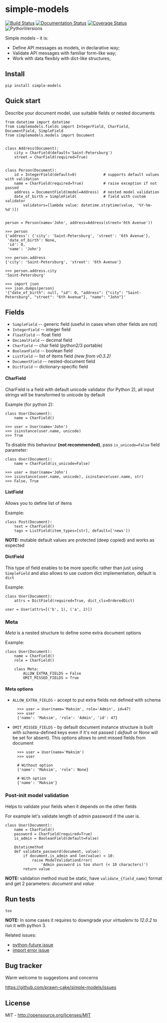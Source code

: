 # simple-models
[![Build Status](https://travis-ci.org/prawn-cake/simple-models.svg?branch=master)](https://travis-ci.org/prawn-cake/simple-models)
[![Documentation Status](https://readthedocs.org/projects/simple-models/badge/?version=latest)](https://readthedocs.org/projects/simple-models/?badge=latest)
[![Coverage Status](https://coveralls.io/repos/prawn-cake/simple-models/badge.svg?branch=master&service=github)](https://coveralls.io/github/prawn-cake/simple-models?branch=master)
![PythonVersions](https://www.dropbox.com/s/ck0nc28ttga2pw9/python-2.7_3.4-blue.svg?dl=1)

Simple models - it is:

* Define API messages as models, in declarative way;
* Validate API messages with familiar form-like way;
* Work with data flexibly with dict-like structures;


## Install

    pip install simple-models


## Quick start

Describe your document model, use suitable fields or nested documents 

    from datetime import datetime
    from simplemodels.fields import IntegerField, CharField, DocumentField, SimpleField
    from simplemodels.models import Document


    class Address(Document):
        city = CharField(default='Saint-Petersburg')
        street = CharField(required=True)


    class Person(Document):
        id = IntegerField(default=0)            # supports default values with validation
        name = CharField(required=True)         # raise exception if not passed
        address = DocumentField(model=Address)  # nested model validation
        date_of_birth = SimpleField(            # field with custom validator
            validators=[lambda value: datetime.strptime(value, '%Y-%m-%d')])


    person = Person(name='John', address=Address(street='6th Avenue'))
    
    >>> person
    {'address': {'city': 'Saint-Petersburg', 'street': '6th Avenue'},
     'date_of_birth': None,
     'id': 0,
     'name': 'John'}
    
    >>> person.address
    {'city': 'Saint-Petersburg', 'street': '6th Avenue'}

    >>> person.address.city
    'Saint-Petersburg'

    >>> import json
    >>> json.dumps(person)
    '{"date_of_birth": null, "id": 0, "address": {"city": "Saint-Petersburg", "street": "6th Avenue"}, "name": "John"}'


## Fields
* `SimpleField`     -- generic field (useful in cases when other fields are not)
* `IntegerField`    -- integer field
* `FloatField`      -- float field
* `DecimalField`    -- decimal field
* `CharField`       -- char field (python2/3 portable)
* `BooleanField`    -- boolean field
* `ListField`       -- list of items field *(new from v0.3.2)*
* `DocumentField`   -- nested-document field
* `DictField`       -- dictionary-specific field


#### CharField

CharField is a field with default unicode validator (for Python 2), all input strings will be transformed to unicode by default

Example (for python 2):

    class User(Document):
        name = CharField()
        
    >>> user = User(name='John')
    >>> isinstance(user.name, unicode)
    >>> True
    
To disable this behaviour **(not recommended)**, pass `is_unicode=False` field parameter:
    
    class User(Document):
        name = CharField(is_unicode=False)
    
    >>> user = User(name='John')
    >>> isinstance(user.name, unicode), isinstance(user.name, str) 
    >>> False, True

            
#### ListField

Allows you to define list of items

Example:

    class Post(Document):
        text = CharField()
        tags = ListField(item_types=[str], default=['news'])

**NOTE:** mutable default values are protected (deep copied) and works as expected 

#### DictField

This type of field enables to be more specific rather than just using `SimpleField` and also allows to use custom dict implementation, default is `dict` 

Example:

    class User(Document):
        attrs = DictField(required=True, dict_cls=OrderedDict)
        
    user = User(attrs=[('b', 1), ('a', 2)])


### Meta

*Meta* is a nested structure to define some extra document options

Example:

    class User(Document):
        name = CharField()
        role = CharField()

        class Meta:
            ALLOW_EXTRA_FIELDS = False
            OMIT_MISSED_FIELDS = True
            
#### Meta options

* `ALLOW_EXTRA_FIELDS` - accept to put extra fields not defined with schema
    
        >>> user = User(name='Maksim', role='Admin', id=47)
        >>> user
        {'name': 'Maksim', 'role': 'Admin', 'id': 47}

* `OMIT_MISSED_FIELDS` - by default document instance structure is built with schema-defined keys even if it's not passed ( *default* or *None* will be set for absent).
    This options allows to omit missed fields from document
        
        >>> user = User(name='Maksim')
        >>> user
        
        # Without option
        {'name': 'Maksim', 'role': None}
        
        # With option
        {'name': 'Maksim'}


### Post-init model validation

Helps to validate your fields when it depends on the other fields

For example let's validate length of admin password if the user is.

    class User(Document):
        name = CharField()
        password = CharField(required=True)
        is_admin = BooleanField(default=False)

        @staticmethod
        def validate_password(document, value):
            if document.is_admin and len(value) < 10:
                raise ModelValidationError(
                    'Admin password is too short (< 10 characters)')
            return value
            
**NOTE:** validation method must be static, have `validate_{field_name}` format and get 2 parameters: *document* and *value*             


## Run tests

    tox

**NOTE:** In some cases it requires to downgrade your *virtualenv* to *12.0.2* to run it with python 3. 

Related issues: 

* [python-future issue](https://github.com/PythonCharmers/python-future/issues/148)
* [import error issue](http://stackoverflow.com/questions/32861935/passing-python3-to-virtualenvwrapper-throws-up-importerror)



## Bug tracker

Warm welcome to suggestions and concerns

https://github.com/prawn-cake/simple-models/issues


## License

MIT - http://opensource.org/licenses/MIT
